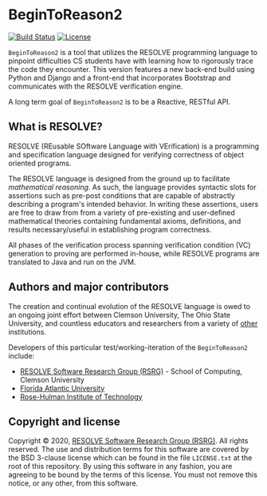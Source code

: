 # BeginToReason2
[![Build Status](https://travis-ci.com/ClemsonRSRG/beginToReason2.svg?branch=master)](https://travis-ci.com/ClemsonRSRG/beginToReason2)
[![License](https://img.shields.io/badge/license-BSD-blue.svg)](https://raw.githubusercontent.com/ClemsonRSRG/beginToReason2/master/LICENSE.txt)

`BeginToReason2` is a tool that utilizes the RESOLVE programming language to pinpoint difficulties CS students have with learning how to rigorously trace the code they encounter. This version features a new back-end build using Python and Django and a front-end that incorporates Bootstrap and communicates with the RESOLVE verification engine.

A long term goal of `BeginToReason2` is to be a Reactive, RESTful API.

## What is RESOLVE?

RESOLVE (REusable SOftware Language with VErification) is a programming and specification language designed for verifying correctness of object oriented programs.

The RESOLVE language is designed from the ground up to facilitate *mathematical reasoning*. As such, the language provides syntactic slots for assertions such as pre-post conditions that are capable of abstractly describing a program's intended behavior. In writing these assertions, users are free to draw from from a variety of pre-existing and user-defined mathematical theories containing fundamental axioms, definitions, and results necessary/useful in establishing program correctness.

All phases of the verification process spanning verification condition (VC) generation to proving are performed in-house, while RESOLVE programs are translated to Java and run on the JVM.

## Authors and major contributors

The creation and continual evolution of the RESOLVE language is owed to an ongoing joint effort between Clemson University, The Ohio State University, and countless educators and researchers from a variety of [other](https://www.cs.clemson.edu/resolve/about.html) institutions.

Developers of this particular test/working-iteration of the `BeginToReason2` include:

* [RESOLVE Software Research Group (RSRG)](https://www.cs.clemson.edu/resolve/) - School of Computing, Clemson University
* [Florida Atlantic University](http://www.fau.edu/research/)
* [Rose-Hulman Institute of Technology](https://www.rose-hulman.edu/)

## Copyright and license

Copyright © 2020, [RESOLVE Software Research Group (RSRG)](https://www.cs.clemson.edu/resolve/). All rights reserved. The use and distribution terms for this software are covered by the BSD 3-clause license which can be found in the file `LICENSE.txt` at the root of this repository. By using this software in any fashion, you are agreeing to be bound by the terms of this license. You must not remove this notice, or any other, from this software.
